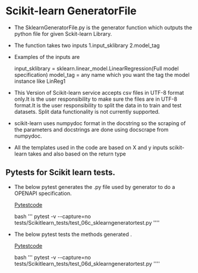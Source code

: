 # Scikit-learn GeneratorFile

* The SklearnGeneratorFile.py is the generator function which outputs the python file for given
  Sckit-learn Library.
  
* The function takes two inputs
    1.input_sklibrary
    2.model_tag
    
*  Examples of the inputs are
   
   input_sklibrary = sklearn.linear_model.LinearRegression(Full model specification)
   model_tag = any name which you want the tag the model instance like LinReg1

*  This Version of Scikit-learn service accepts csv files in UTF-8 format only.It is the user responsibility to make
   sure the files are in UTF-8 format.It is the user responsibility to split the data in to train and test datasets.
   Split data functionality is not currently supported.

*  scikit-learn uses numpydoc format in the docstring so the scraping of the parameters and docstrings
   are done using docscrape from numpydoc.
   
*  All the templates used in the code are based on X and y inputs scikit-learn takes and also based on the
   return type


## Pytests for Scikit learn tests.

*  The below pytest generates the .py file used by generator to do a OPENAPI specification.
  
   [Pytestcode](https://github.com/cloudmesh/cloudmesh-openapi/blob/master/tests/Scikitlearn-tests/test_06c_sklearngeneratortest.py)
  
   bash '''
    pytest -v --capture=no tests/Scikitlearn_tests/test_06c_sklearngeneratortest.py
   ''''
  
*  The below pytest tests the methods generated .
   
   [Pytestcode](https://github.com/cloudmesh/cloudmesh-openapi/blob/master/tests/Scikitlearn-tests/test_06d_sklearngeneratortest.py)
    
    bash '''
    pytest -v --capture=no tests/Scikitlearn_tests/test_06d_sklearngeneratortest.py
   ''''
   

  
